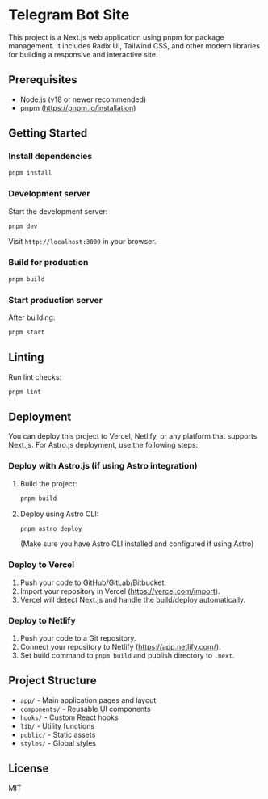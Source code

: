 # Telegram Bot Site

This project is a Next.js web application using pnpm for package management. It includes Radix UI, Tailwind CSS, and other modern libraries for building a responsive and interactive site.

## Prerequisites
- Node.js (v18 or newer recommended)
- pnpm (https://pnpm.io/installation)

## Getting Started

### Install dependencies
```bash
pnpm install
```

### Development server
Start the development server:
```bash
pnpm dev
```
Visit `http://localhost:3000` in your browser.

### Build for production
```bash
pnpm build
```

### Start production server
After building:
```bash
pnpm start
```

## Linting
Run lint checks:
```bash
pnpm lint
```

## Deployment

You can deploy this project to Vercel, Netlify, or any platform that supports Next.js. For Astro.js deployment, use the following steps:

### Deploy with Astro.js (if using Astro integration)
1. Build the project:
    ```bash
    pnpm build
    ```
2. Deploy using Astro CLI:
    ```bash
    pnpm astro deploy
    ```
   (Make sure you have Astro CLI installed and configured if using Astro)

### Deploy to Vercel
1. Push your code to GitHub/GitLab/Bitbucket.
2. Import your repository in Vercel (https://vercel.com/import).
3. Vercel will detect Next.js and handle the build/deploy automatically.

### Deploy to Netlify
1. Push your code to a Git repository.
2. Connect your repository to Netlify (https://app.netlify.com/).
3. Set build command to `pnpm build` and publish directory to `.next`.

## Project Structure
- `app/` - Main application pages and layout
- `components/` - Reusable UI components
- `hooks/` - Custom React hooks
- `lib/` - Utility functions
- `public/` - Static assets
- `styles/` - Global styles

## License
MIT
